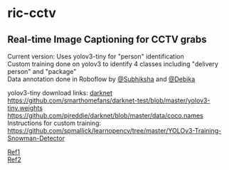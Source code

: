 # ric-cctv
## Real-time Image Captioning for CCTV grabs

Current version:
Uses yolov3-tiny for "person" identification<br>
Custom training done on yolov3 to identify 4 classes including "delivery person" and "package"<br>
Data annotation done in Roboflow by [@Subhiksha](https://github.com/Subhiksha-Sakthivel) and [@Debika](https://github.com/deeepp)

yolov3-tiny download links:
[darknet](https://github.com/pjreddie/darknet)<br>
https://github.com/smarthomefans/darknet-test/blob/master/yolov3-tiny.weights<br>
https://github.com/pjreddie/darknet/blob/master/data/coco.names<br>
Instructions for custom training: https://github.com/spmallick/learnopencv/tree/master/YOLOv3-Training-Snowman-Detector<br>

[Ref1](https://stackoverflow.com/questions/28717054/calculating-sharpness-of-an-image)<br>
[Ref2](https://pyimagesearch.com/2015/09/07/blur-detection-with-opencv/)
